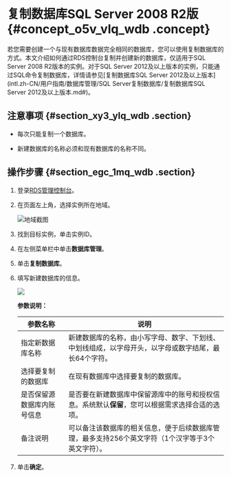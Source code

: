 # 复制数据库SQL Server 2008 R2版 {#concept_o5v_vlq_wdb .concept}

若您需要创建一个与现有数据库数据完全相同的数据库，您可以使用复制数据库的方式。本文介绍如何通过RDS控制台复制并创建新的数据库，仅适用于SQL Server 2008 R2版本的实例。对于SQL Server 2012及以上版本的实例，只能通过SQL命令复制数据库，详情请参见[复制数据库SQL Server 2012及以上版本](intl.zh-CN/用户指南/数据库管理/SQL Server复制数据库/复制数据库SQL Server 2012及以上版本.md#)。

## 注意事项 {#section_xy3_ylq_wdb .section}

-   每次只能复制一个数据库。

-   新建数据库的名称必须和现有数据库的名称不同。


## 操作步骤 {#section_egc_1mq_wdb .section}

1.  登录[RDS管理控制台](https://rdsnew.console.aliyun.com/console/index#/rdsList/)。
2.  在页面左上角，选择实例所在地域。

    ![地域截图](http://static-aliyun-doc.oss-cn-hangzhou.aliyuncs.com/assets/img/7882/154745685037169_zh-CN.png)

3.  找到目标实例，单击实例ID。
4.  在左侧菜单栏中单击**数据库管理**。
5.  单击**复制数据库**。
6.  填写新建数据库的信息。

    ![](http://static-aliyun-doc.oss-cn-hangzhou.aliyuncs.com/assets/img/7938/15474568503112_zh-CN.png)

    **参数说明：**

    |参数名称|说明|
    |----|--|
    |指定新数据库名称|新建数据库的名称，由小写字母、数字、下划线、中划线组成，以字母开头，以字母或数字结尾，最长64个字符。|
    |选择要复制的数据库|在现有数据库中选择要复制的数据库。|
    |是否保留源数据库内账号信息|是否要在新建数据库中保留源库中的账号和授权信息。系统默认**保留**，您可以根据需求选择合适的选项。|
    |备注说明|可以备注该数据库的相关信息，便于后续数据库管理，最多支持256个英文字符（1个汉字等于3个英文字符）。|

7.  单击**确定**。

